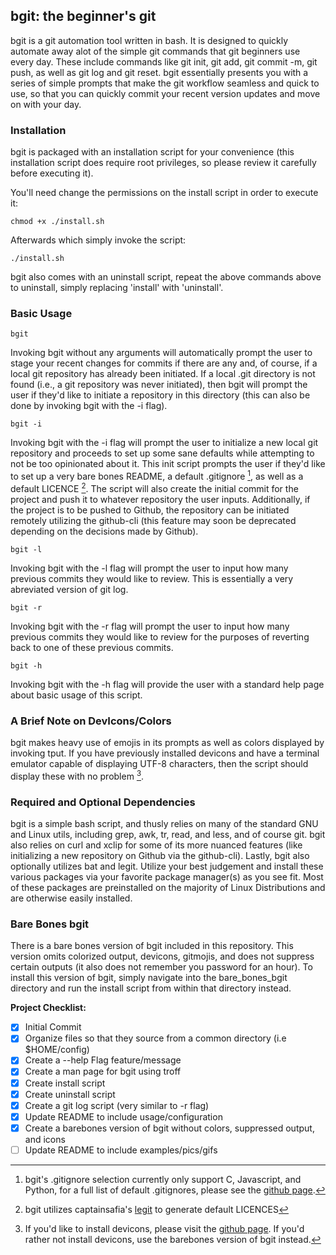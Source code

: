 ## bgit: the beginner's git

bgit is a git automation tool written in bash. It is designed to quickly automate away alot of the simple git commands that git beginners use every day. These include commands like git init, git add, git commit -m, git push, as well as git log and git reset. bgit essentially presents you with a series of simple prompts that make the git workflow seamless and quick to use, so that you can quickly commit your recent version updates and move on with your day.

### Installation

bgit is packaged with an installation script for your convenience (this installation script does require root privileges, so please review it carefully before executing it).

You'll need change the permissions on the install script in order to execute it:

`chmod +x ./install.sh`

Afterwards which simply invoke the script:

`./install.sh`

bgit also comes with an uninstall script, repeat the above commands above to uninstall, simply replacing 'install' with 'uninstall'.

### Basic Usage

`bgit`

Invoking bgit without any arguments will automatically prompt the user to stage your recent changes for commits if there are any and, of course, if a local git repository has already been initiated. If a local .git directory is not found (i.e., a git repository was never initiated), then bgit will prompt the user if they'd like to initiate a repository in this directory (this can also be done by invoking bgit with the -i flag).

`bgit -i`

Invoking bgit with the -i flag will prompt the user to initialize a new local git repository and proceeds to set up some sane defaults while attempting to not be too opinionated about it. This init script prompts the user if they'd like to set up a very bare bones README, a default .gitignore [^1], as well as a default LICENCE [^2]. The script will also create the initial commit for the project and push it to whatever repository the user inputs. Additionally, if the project is to be pushed to Github, the repository can be initiated remotely utilizing the github-cli (this feature may soon be deprecated depending on the decisions made by Github).

`bgit -l`

Invoking bgit with the -l flag will prompt the user to input how many previous commits they would like to review. This is essentially a very abreviated version of git log.

`bgit -r`

Invoking bgit with the -r flag will prompt the user to input how many previous commits they would like to review for the purposes of reverting back to one of these previous commits.

`bgit -h`

Invoking bgit with the -h flag will provide the user with a standard help page about basic usage of this script.

### A Brief Note on DevIcons/Colors

bgit makes heavy use of emojis in its prompts as well as colors displayed by invoking tput. If you have previously installed devicons and have a terminal emulator capable of displaying UTF-8 characters, then the script should display these with no problem [^3].

### Required and Optional Dependencies

bgit is a simple bash script, and thusly relies on many of the standard GNU and Linux utils, including grep, awk, tr, read, and less, and of course git. bgit also relies on curl and xclip for some of its more nuanced features (like initializing a new repository on Github via the github-cli). Lastly, bgit also optionally utilizes bat and legit. Utilize your best judgement and install these various packages via your favorite package manager(s) as you see fit. Most of these packages are preinstalled on the majority of Linux Distributions and are otherwise easily installed.

### Bare Bones bgit

There is a bare bones version of bgit included in this repository. This version omits colorized output, devicons, gitmojis, and does not suppress certain outputs (it also does not remember you password for an hour). To install this version of bgit, simply navigate into the bare_bones_bgit directory and run the install script from within that directory instead.

__Project Checklist:__

- [x] Initial Commit
- [x] Organize files so that they source from a common directory (i.e $HOME/config)
- [x] Create a --help Flag feature/message
- [x] Create a man page for bgit using troff
- [x] Create install script
- [x] Create uninstall script
- [x] Create a git log script (very similar to -r flag)
- [x] Update README to include usage/configuration
- [x] Create a barebones version of bgit without colors, suppressed output, and icons
- [ ] Update README to include examples/pics/gifs

[^1]: bgit's .gitignore selection currently only support C, Javascript, and Python, for a full list of default .gitignores, please see the [github page](https://github.com/github/gitignore).

[^2]: bgit utilizes captainsafia's [legit](https://github.com/captainsafia/legit) to generate default LICENCES

[^3]: If you'd like to install devicons, please visit the [github page](https://github.com/vorillaz/devicons). If you'd rather not install devicons, use the barebones version of bgit instead.
